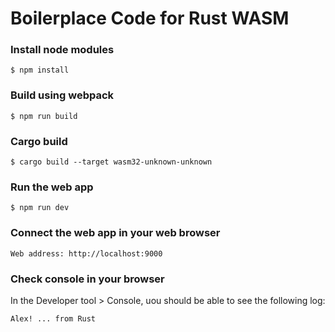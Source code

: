 # Boilerplace Code for Rust WASM

### Install node modules

```
$ npm install
```

### Build using webpack

```
$ npm run build
```

### Cargo build 

```
$ cargo build --target wasm32-unknown-unknown
```

### Run the web app

```
$ npm run dev
```

### Connect the web app in your web browser

```
Web address: http://localhost:9000
```

### Check console in your browser

In the Developer tool > Console, uou should be able to see the following log:

```
Alex! ... from Rust
```